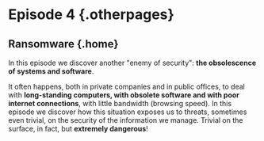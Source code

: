 ---
---

# Episode 4 {.otherpages}
## Ransomware {.home}

In this episode we discover another "enemy of security": <b>the obsolescence of systems and software</b>.

It often happens, both in private companies and in public offices, to deal with <b>long-standing computers, with obsolete software and with poor internet connections</b>, with little bandwidth (browsing speed). In this episode we discover how this situation exposes us to threats, sometimes even trivial, on the security of the information we manage. Trivial on the surface, in fact, but <b>extremely dangerous</b>!
